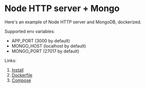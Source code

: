 # Node HTTP server + Mongo

Here's an example of Node HTTP server and MongoDB, dockerized.

Supported env variables:
- APP_PORT (3000 by default)
- MONGO_HOST (localhost by default)
- MONGO_PORT (27017 by default)

Links:
1. [Install](https://docs.docker.com/install/)
2. [Dockerfile](https://docs.docker.com/engine/reference/builder/)
3. [Compose](https://docs.docker.com/compose/compose-file/)
